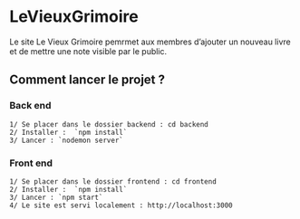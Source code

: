 # LeVieuxGrimoire

Le site Le Vieux Grimoire pemrmet aux membres d’ajouter un nouveau livre et de mettre une note visible par le public.

## Comment lancer le projet ?

### Back end

    1/ Se placer dans le dossier backend : cd backend
    2/ Installer :  `npm install`
    3/ Lancer : `nodemon server`

### Front end

    1/ Se placer dans le dossier frontend : cd frontend
    2/ Installer :  `npm install`
    3/ Lancer : `npm start`
    4/ Le site est servi localement : http://localhost:3000
